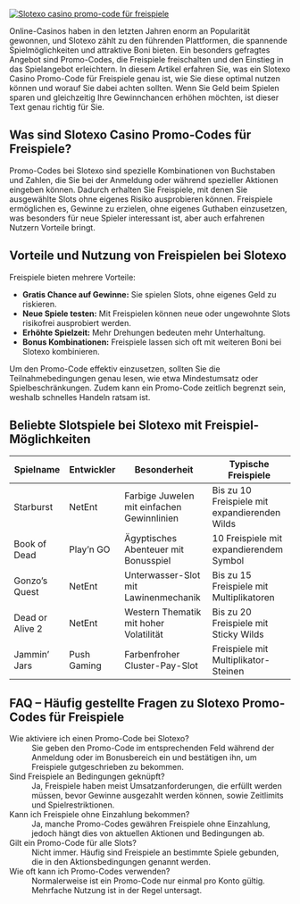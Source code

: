 [![Slotexo casino promo-code für freispiele](https://123-caf.pages.dev/gitsignup.png)](https://vrmoo.ru/Bt82HjjY)

<p>Online-Casinos haben in den letzten Jahren enorm an Popularität gewonnen, und Slotexo zählt zu den führenden Plattformen, die spannende Spielmöglichkeiten und attraktive Boni bieten. Ein besonders gefragtes Angebot sind Promo-Codes, die Freispiele freischalten und den Einstieg in das Spielangebot erleichtern. In diesem Artikel erfahren Sie, was ein Slotexo Casino Promo-Code für Freispiele genau ist, wie Sie diese optimal nutzen können und worauf Sie dabei achten sollten. Wenn Sie Geld beim Spielen sparen und gleichzeitig Ihre Gewinnchancen erhöhen möchten, ist dieser Text genau richtig für Sie.</p>  <h2>Was sind Slotexo Casino Promo-Codes für Freispiele?</h2> <p>Promo-Codes bei Slotexo sind spezielle Kombinationen von Buchstaben und Zahlen, die Sie bei der Anmeldung oder während spezieller Aktionen eingeben können. Dadurch erhalten Sie Freispiele, mit denen Sie ausgewählte Slots ohne eigenes Risiko ausprobieren können. Freispiele ermöglichen es, Gewinne zu erzielen, ohne eigenes Guthaben einzusetzen, was besonders für neue Spieler interessant ist, aber auch erfahrenen Nutzern Vorteile bringt.</p>  <h2>Vorteile und Nutzung von Freispielen bei Slotexo</h2> <p>Freispiele bieten mehrere Vorteile:</p> <ul> <li><strong>Gratis Chance auf Gewinne:</strong> Sie spielen Slots, ohne eigenes Geld zu riskieren.</li> <li><strong>Neue Spiele testen:</strong> Mit Freispielen können neue oder ungewohnte Slots risikofrei ausprobiert werden.</li> <li><strong>Erhöhte Spielzeit:</strong> Mehr Drehungen bedeuten mehr Unterhaltung.</li> <li><strong>Bonus Kombinationen:</strong> Freispiele lassen sich oft mit weiteren Boni bei Slotexo kombinieren.</li> </ul> <p>Um den Promo-Code effektiv einzusetzen, sollten Sie die Teilnahmebedingungen genau lesen, wie etwa Mindestumsatz oder Spielbeschränkungen. Zudem kann ein Promo-Code zeitlich begrenzt sein, weshalb schnelles Handeln ratsam ist.</p>  <h2>Beliebte Slotspiele bei Slotexo mit Freispiel-Möglichkeiten</h2> <table> <thead> <tr> <th>Spielname</th> <th>Entwickler</th> <th>Besonderheit</th> <th>Typische Freispiele</th> </tr> </thead> <tbody> <tr> <td>Starburst</td> <td>NetEnt</td> <td>Farbige Juwelen mit einfachen Gewinnlinien</td> <td>Bis zu 10 Freispiele mit expandierenden Wilds</td> </tr> <tr> <td>Book of Dead</td> <td>Play’n GO</td> <td>Ägyptisches Abenteuer mit Bonusspiel</td> <td>10 Freispiele mit expandierendem Symbol</td> </tr> <tr> <td>Gonzo’s Quest</td> <td>NetEnt</td> <td>Unterwasser-Slot mit Lawinenmechanik</td> <td>Bis zu 15 Freispiele mit Multiplikatoren</td> </tr> <tr> <td>Dead or Alive 2</td> <td>NetEnt</td> <td>Western Thematik mit hoher Volatilität</td> <td>Bis zu 20 Freispiele mit Sticky Wilds</td> </tr> <tr> <td>Jammin’ Jars</td> <td>Push Gaming</td> <td>Farbenfroher Cluster-Pay-Slot</td> <td>Freispiele mit Multiplikator-Steinen</td> </tr> </tbody> </table>  <h2>FAQ – Häufig gestellte Fragen zu Slotexo Promo-Codes für Freispiele</h2> <dl> <dt>Wie aktiviere ich einen Promo-Code bei Slotexo?</dt> <dd>Sie geben den Promo-Code im entsprechenden Feld während der Anmeldung oder im Bonusbereich ein und bestätigen ihn, um Freispiele gutgeschrieben zu bekommen.</dd>  <dt>Sind Freispiele an Bedingungen geknüpft?</dt> <dd>Ja, Freispiele haben meist Umsatzanforderungen, die erfüllt werden müssen, bevor Gewinne ausgezahlt werden können, sowie Zeitlimits und Spielrestriktionen.</dd>  <dt>Kann ich Freispiele ohne Einzahlung bekommen?</dt> <dd>Ja, manche Promo-Codes gewähren Freispiele ohne Einzahlung, jedoch hängt dies von aktuellen Aktionen und Bedingungen ab.</dd>  <dt>Gilt ein Promo-Code für alle Slots?</dt> <dd>Nicht immer. Häufig sind Freispiele an bestimmte Spiele gebunden, die in den Aktionsbedingungen genannt werden.</dd>  <dt>Wie oft kann ich Promo-Codes verwenden?</dt> <dd>Normalerweise ist ein Promo-Code nur einmal pro Konto gültig. Mehrfache Nutzung ist in der Regel untersagt.</dd> </dl>